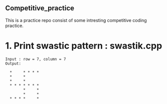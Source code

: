 ## Competitive_practice

This is a practice repo consist of some intresting competitive coding practice.<br>
# 1. Print swastic pattern : swastik.cpp
```
Input : row = 7, column = 7        
Output:

  *     * * * *
  *     *
  *     *
  * * * * * * *
        *     *
        *     *
  * * * *     *
  ```
